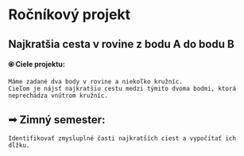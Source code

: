 # Ročníkový projekt
## Najkratšia cesta v rovine z bodu A do bodu B

#### ⦿ Ciele projektu: 
    Máme zadané dva body v rovine a niekoľko kružníc.
    Cieľom je nájsť najkratšiu cestu medzi týmito dvoma bodmi, ktorá neprechádza vnútrom kružníc.
## ➟ Zimný semester:
    Identifikovať zmysluplné časti najkratších ciest a vypočítať ich dĺžku.

